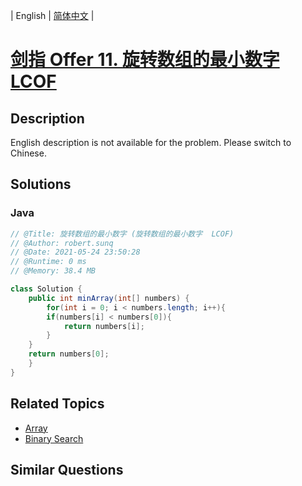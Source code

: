 
| English | [简体中文](README.md) |

# [剑指 Offer 11. 旋转数组的最小数字  LCOF](https://leetcode.cn//problems/xuan-zhuan-shu-zu-de-zui-xiao-shu-zi-lcof/)

## Description

English description is not available for the problem. Please switch to Chinese.

## Solutions


### Java

```Java
// @Title: 旋转数组的最小数字 (旋转数组的最小数字  LCOF)
// @Author: robert.sunq
// @Date: 2021-05-24 23:50:28
// @Runtime: 0 ms
// @Memory: 38.4 MB

class Solution {
    public int minArray(int[] numbers) {
        for(int i = 0; i < numbers.length; i++){
        if(numbers[i] < numbers[0]){
            return numbers[i];
        }
    }
    return numbers[0];
    }
}
```



## Related Topics

- [Array](https://leetcode.cn//tag/array)
- [Binary Search](https://leetcode.cn//tag/binary-search)

## Similar Questions



